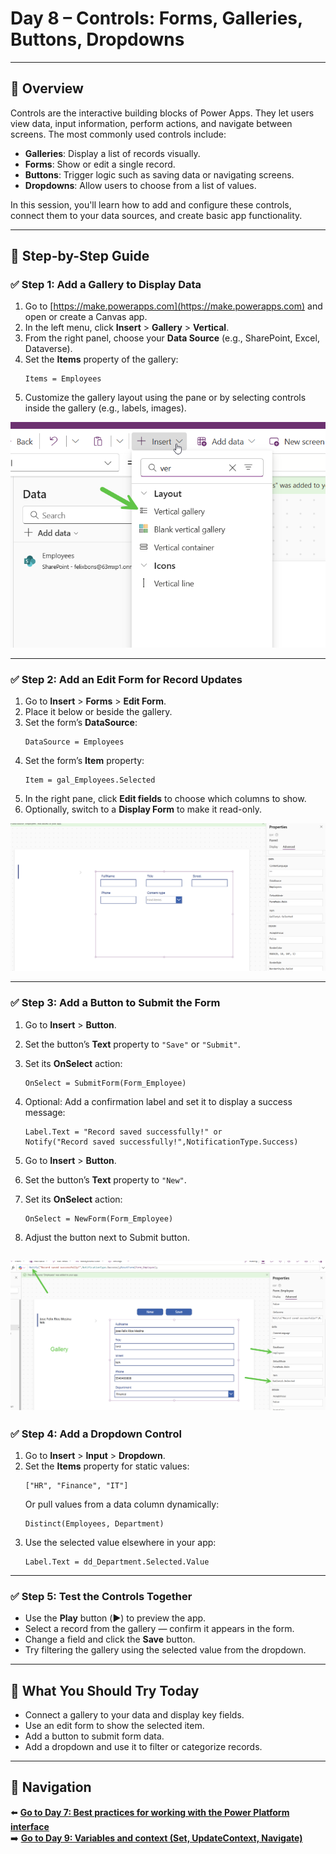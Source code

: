 
# Day 8 – Controls: Forms, Galleries, Buttons, Dropdowns

---

## 📝 Overview

Controls are the interactive building blocks of Power Apps. They let users view data, input information, perform actions, and navigate between screens. The most commonly used controls include:

- **Galleries**: Display a list of records visually.
- **Forms**: Show or edit a single record.
- **Buttons**: Trigger logic such as saving data or navigating screens.
- **Dropdowns**: Allow users to choose from a list of values.

In this session, you'll learn how to add and configure these controls, connect them to your data sources, and create basic app functionality.

---

## 🧭 Step-by-Step Guide

### ✅ Step 1: Add a Gallery to Display Data

1. Go to [https://make.powerapps.com](https://make.powerapps.com) and open or create a Canvas app.
2. In the left menu, click **Insert** > **Gallery** > **Vertical**.
3. From the right panel, choose your **Data Source** (e.g., SharePoint, Excel, Dataverse).
4. Set the **Items** property of the gallery:
   ```powerfx
   Items = Employees
   ```
5. Customize the gallery layout using the pane or by selecting controls inside the gallery (e.g., labels, images).

![Add Gallery](/PowerPlatform/assets/PowerPlatform30days/Day8/Step1_2.png)


---

### ✅ Step 2: Add an Edit Form for Record Updates

1. Go to **Insert** > **Forms** > **Edit Form**.
2. Place it below or beside the gallery.
3. Set the form’s **DataSource**:
   ```powerfx
   DataSource = Employees
   ```
4. Set the form’s **Item** property:
   ```powerfx
   Item = gal_Employees.Selected
   ```
5. In the right pane, click **Edit fields** to choose which columns to show.
6. Optionally, switch to a **Display Form** to make it read-only.

![Form](/PowerPlatform/assets/PowerPlatform30days/Day8/Step2.png)

---

### ✅ Step 3: Add a Button to Submit the Form

1. Go to **Insert** > **Button**.
2. Set the button’s **Text** property to `"Save"` or `"Submit"`.
3. Set its **OnSelect** action:
   ```powerfx
   OnSelect = SubmitForm(Form_Employee)
   ```
4. Optional: Add a confirmation label and set it to display a success message:
   ```powerfx
   Label.Text = "Record saved successfully!" or
   Notify("Record saved successfully!",NotificationType.Success)
   ```

5. Go to **Insert** > **Button**.
6. Set the button’s **Text** property to `"New"`.
7. Set its **OnSelect** action:
   ```powerfx
   OnSelect = NewForm(Form_Employee)
   ```
8. Adjust the button next to Submit button. 

![Form](/PowerPlatform/assets/PowerPlatform30days/Day8/Step3.png)
---

### ✅ Step 4: Add a Dropdown Control

1. Go to **Insert** > **Input** > **Dropdown**.
2. Set the **Items** property for static values:
   ```powerfx
   ["HR", "Finance", "IT"]
   ```
   Or pull values from a data column dynamically:
   ```powerfx
   Distinct(Employees, Department)
   ```
3. Use the selected value elsewhere in your app:
   ```powerfx
   Label.Text = dd_Department.Selected.Value
   ```

---

### ✅ Step 5: Test the Controls Together

- Use the **Play** button (▶️) to preview the app.
- Select a record from the gallery — confirm it appears in the form.
- Change a field and click the **Save** button.
- Try filtering the gallery using the selected value from the dropdown.

---

## 🔎 What You Should Try Today

- Connect a gallery to your data and display key fields.
- Use an edit form to show the selected item.
- Add a button to submit form data.
- Add a dropdown and use it to filter or categorize records.

---

## 🔁 Navigation

⬅️ [**Go to Day 7: Best practices for working with the Power Platform interface**](/PowerPlatform/Power%20Platform%2030%20days/Day07.md)  
➡️ [**Go to Day 9: Variables and context (Set, UpdateContext, Navigate)**](/PowerPlatform/Power%20Platform%2030%20days/Day09.md)
